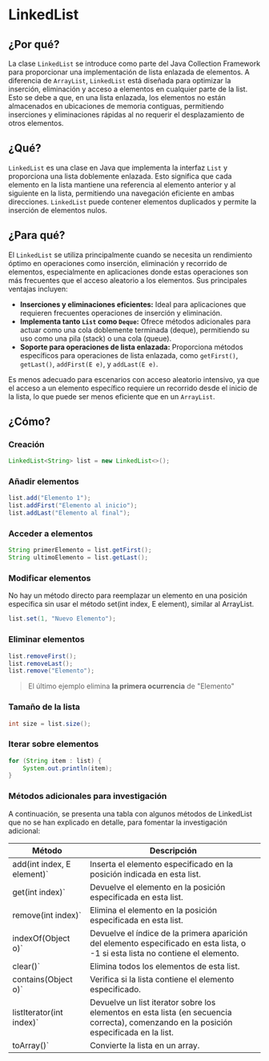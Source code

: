# LinkedList

## ¿Por qué?

La clase `LinkedList` se introduce como parte del Java Collection Framework para proporcionar una implementación de lista enlazada de elementos. A diferencia de `ArrayList`, `LinkedList` está diseñada para optimizar la inserción, eliminación y acceso a elementos en cualquier parte de la list. Esto se debe a que, en una lista enlazada, los elementos no están almacenados en ubicaciones de memoria contiguas, permitiendo inserciones y eliminaciones rápidas al no requerir el desplazamiento de otros elementos.

## ¿Qué?

`LinkedList` es una clase en Java que implementa la interfaz `List` y proporciona una lista doblemente enlazada. Esto significa que cada elemento en la lista mantiene una referencia al elemento anterior y al siguiente en la lista, permitiendo una navegación eficiente en ambas direcciones. `LinkedList` puede contener elementos duplicados y permite la inserción de elementos nulos.

## ¿Para qué?

El `LinkedList` se utiliza principalmente cuando se necesita un rendimiento óptimo en operaciones como inserción, eliminación y recorrido de elementos, especialmente en aplicaciones donde estas operaciones son más frecuentes que el acceso aleatorio a los elementos. Sus principales ventajas incluyen:

- **Inserciones y eliminaciones eficientes:** Ideal para aplicaciones que requieren frecuentes operaciones de inserción y eliminación.
- **Implementa tanto `List` como `Deque`:** Ofrece métodos adicionales para actuar como una cola doblemente terminada (deque), permitiendo su uso como una pila (stack) o una cola (queue).
- **Soporte para operaciones de lista enlazada:** Proporciona métodos específicos para operaciones de lista enlazada, como `getFirst()`, `getLast()`, `addFirst(E e)`, y `addLast(E e)`.

Es menos adecuado para escenarios con acceso aleatorio intensivo, ya que el acceso a un elemento específico requiere un recorrido desde el inicio de la lista, lo que puede ser menos eficiente que en un `ArrayList`.

## ¿Cómo?

### Creación

```java
LinkedList<String> list = new LinkedList<>();
```

### Añadir elementos

```java
list.add("Elemento 1");
list.addFirst("Elemento al inicio");
list.addLast("Elemento al final");
```

### Acceder a elementos

```java
String primerElemento = list.getFirst();
String ultimoElemento = list.getLast();
```

### Modificar elementos

No hay un método directo para reemplazar un elemento en una posición específica sin usar el método set(int index, E element), similar al ArrayList.

```java
list.set(1, "Nuevo Elemento");
```

### Eliminar elementos

```java
list.removeFirst();
list.removeLast();
list.remove("Elemento");
```

> El último ejemplo elimina **la primera ocurrencia** de "Elemento"

### Tamaño de la lista

```java
int size = list.size();
```

### Iterar sobre elementos

```java
for (String item : list) {
    System.out.println(item);
}
```

### Métodos adicionales para investigación

A continuación, se presenta una tabla con algunos métodos de LinkedList que no se han explicado en detalle, para fomentar la investigación adicional:

|Método|Descripción|
|-|-|
|add(int index, E element)`|Inserta el elemento especificado en la posición indicada en esta list.
|get(int index)`|Devuelve el elemento en la posición especificada en esta list.
|remove(int index)`|Elimina el elemento en la posición especificada en esta list.
|indexOf(Object o)`|Devuelve el índice de la primera aparición del elemento especificado en esta lista, o -1 si esta lista no contiene el elemento.
|clear()`|Elimina todos los elementos de esta list.
|contains(Object o)`|Verifica si la lista contiene el elemento especificado.
|listIterator(int index)`|Devuelve un list iterator sobre los elementos en esta lista (en secuencia correcta), comenzando en la posición especificada en la list.
|toArray()`|Convierte la lista en un array.
